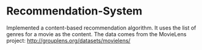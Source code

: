 # Recommendation-System
Implemented a content-based recommendation algorithm. It uses the list of genres for a movie as the content. The data comes from the MovieLens project: http://grouplens.org/datasets/movielens/
